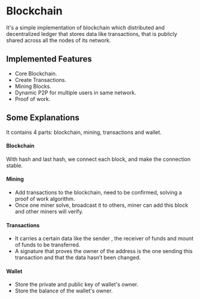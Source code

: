 # Blockchain

It's a simple implementation of blockchain which distributed and decentralized ledger that stores data like transactions, that is publicly shared across all the nodes of its network.

## Implemented Features
- Core Blockchain.
- Create Transactions.
- Mining Blocks.
- Dynamic P2P for multiple users in same network.
- Proof of work.

## Some Explanations
It contains 4 parts: blockchain, mining, transactions and wallet.
#### Blockchain
With hash and last hash, we connect each block, and make the connection stable.
#### Mining
- Add transactions to the blockchain, need to be confirmed, solving a proof of work algorithm. 
- Once one miner solve, broadcast it to others, miner can add this block and other miners will verify.
#### Transactions
- It carries a certain data like the sender , the receiver of funds and mount of funds to be transferred.
- A signature that proves the owner of the address is the one sending this transaction and that the data hasn’t been changed.
#### Wallet
- Store the private and public key of wallet's owner.
- Store the balance of the wallet's owner.

